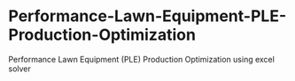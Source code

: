# Performance-Lawn-Equipment-PLE-Production-Optimization
Performance Lawn Equipment (PLE) Production Optimization using excel solver
